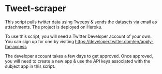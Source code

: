 # Tweet-scraper
This script pulls twitter data using Tweepy & sends the datasets via email as attachments.
The project is deployed on Heroku.

To use this script, you will need a Twitter Developer account of your own. You can sign up
for one by visiting https://developer.twitter.com/en/apply-for-access

The developer account takes a few days to get approved. Once approved, you will need to create a new
app & use the API keys associated with the subject app in this script.
